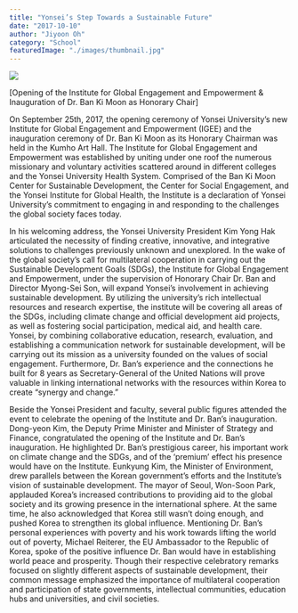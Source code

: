```yaml
---
title: "Yonsei’s Step Towards a Sustainable Future"
date: "2017-10-10"
author: "Jiyoon Oh"
category: "School"
featuredImage: "./images/thumbnail.jpg"
---
```


![](/images/thumbnail.jpg)

\[Opening of the Institute for Global Engagement and Empowerment & Inauguration of Dr. Ban Ki Moon as Honorary Chair\]

On September 25th, 2017, the opening ceremony of Yonsei University’s new Institute for Global Engagement and Empowerment (IGEE) and the inauguration ceremony of Dr. Ban Ki Moon as its Honorary Chairman was held in the Kumho Art Hall. The Institute for Global Engagement and Empowerment was established by uniting under one roof the numerous missionary and voluntary activities scattered around in different colleges and the Yonsei University Health System. Comprised of the Ban Ki Moon Center for Sustainable Development, the Center for Social Engagement, and the Yonsei Institute for Global Health, the Institute is a declaration of Yonsei University’s commitment to engaging in and responding to the challenges the global society faces today.

In his welcoming address, the Yonsei University President Kim Yong Hak articulated the necessity of finding creative, innovative, and integrative solutions to challenges previously unknown and unexplored. In the wake of the global society’s call for multilateral cooperation in carrying out the Sustainable Development Goals (SDGs), the Institute for Global Engagement and Empowerment, under the supervision of Honorary Chair Dr. Ban and Director Myong-Sei Son, will expand Yonsei’s involvement in achieving sustainable development. By utilizing the university’s rich intellectual resources and research expertise, the institute will be covering all areas of the SDGs, including climate change and official development aid projects, as well as fostering social participation, medical aid, and health care. Yonsei, by combining collaborative education, research, evaluation, and establishing a communication network for sustainable development, will be carrying out its mission as a university founded on the values of social engagement. Furthermore, Dr. Ban’s experience and the connections he built for 8 years as Secretary-General of the United Nations will prove valuable in linking international networks with the resources within Korea to create “synergy and change.”

Beside the Yonsei President and faculty, several public figures attended the event to celebrate the opening of the Institute and Dr. Ban’s inauguration. Dong-yeon Kim, the Deputy Prime Minister and Minister of Strategy and Finance, congratulated the opening of the Institute and Dr. Ban’s inauguration. He highlighted Dr. Ban’s prestigious career, his important work on climate change and the SDGs, and of the ‘premium’ effect his presence would have on the Institute. Eunkyung Kim, the Minister of Environment, drew parallels between the Korean government’s efforts and the Institute’s vision of sustainable development. The mayor of Seoul, Won-Soon Park, applauded Korea’s increased contributions to providing aid to the global society and its growing presence in the international sphere. At the same time, he also acknowledged that Korea still wasn’t doing enough, and pushed Korea to strengthen its global influence. Mentioning Dr. Ban’s personal experiences with poverty and his work towards lifting the world out of poverty, Michael Reiterer, the EU Ambassador to the Republic of Korea, spoke of the positive influence Dr. Ban would have in establishing world peace and prosperity. Though their respective celebratory remarks focused on slightly different aspects of sustainable development, their common message emphasized the importance of multilateral cooperation and participation of state governments, intellectual communities, education hubs and universities, and civil societies.
